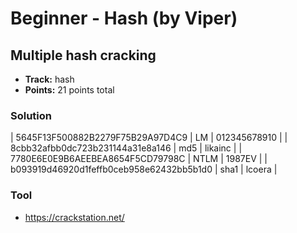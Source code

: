 # Beginner - Hash (by Viper)

## Multiple hash cracking

* **Track:** hash
* **Points:** 21 points total

### Solution

| 5645F13F500882B2279F75B29A97D4C9 | LM | 012345678910 |
| 8cbb32afbb0dc723b231144a31e8a146 | md5 | likainc |
| 7780E6E0E9B6AEEBEA8654F5CD79798C | NTLM | 1987EV |
| b093919d46920d1feffb0ceb958e62432bb5b1d0 | sha1 | lcoera |

### Tool

* https://crackstation.net/

 
